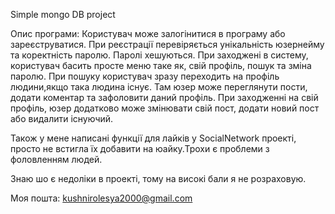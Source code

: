 Simple mongo DB project

Опис програми:
Користувач може залогінитися в програму або зареєструватися. При реєстрації перевіряється унікальність юзернейму та коректність паролю. Паролі хешуються.
При заходжені в систему, користувач басить просте меню таке як, свій профіль, пошук та зміна паролю. При пошуку користувач зразу переходить на профіль людини,якщо така людина існує.
Там юзер може переглянути пости, додати коментар та зафоловити даний профіль.
При заходженні на свій профіль, юзер додатково може змінювати свій пост, додати новий пост або видалити існуючий.

Також у мене написані функції для лайків у SocialNetwork проекті, просто не встигла їх добавити на юайку.Трохи є проблеми з фоловленням людей.

Знаю шо є недоліки в проекті, тому на високі бали я не розраховую.

Моя пошта: kushnirolesya2000@gmail.com
